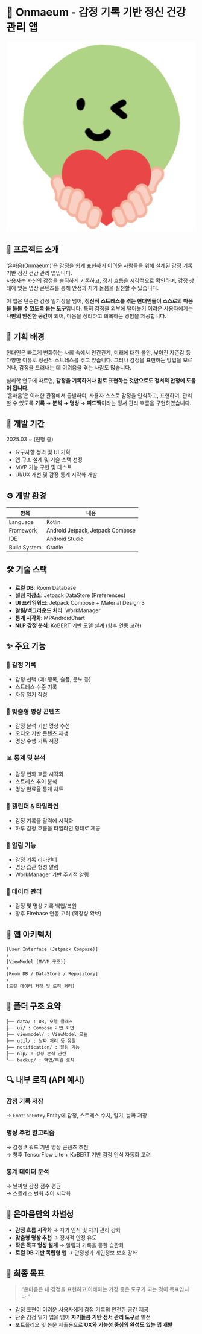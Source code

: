 # 🧠 Onmaeum - 감정 기록 기반 정신 건강 관리 앱
![아이콘](ic_launcher-playstore.png)

## 📌 프로젝트 소개

‘온마음(Onmaeum)’은 감정을 쉽게 표현하기 어려운 사람들을 위해 설계된 감정 기록 기반 정신 건강 관리 앱입니다.  
사용자는 자신의 감정을 솔직하게 기록하고, 정서 흐름을 시각적으로 확인하며, 감정 상태에 맞는 명상 콘텐츠를 통해 안정과 자기 돌봄을 실천할 수 있습니다.

이 앱은 단순한 감정 일기장을 넘어, **정신적 스트레스를 겪는 현대인들이 스스로의 마음을 돌볼 수 있도록 돕는 도구**입니다. 특히 감정을 외부에 털어놓기 어려운 사용자에게는 **나만의 안전한 공간**이 되어, 마음을 정리하고 회복하는 경험을 제공합니다.

## 🎯 기획 배경

현대인은 빠르게 변화하는 사회 속에서 인간관계, 미래에 대한 불안, 낮아진 자존감 등 다양한 이유로 정신적 스트레스를 겪고 있습니다. 그러나 감정을 표현하는 방법을 모르거나, 감정을 드러내는 데 어려움을 겪는 사람도 많습니다.

심리학 연구에 따르면, **감정을 기록하거나 말로 표현하는 것만으로도 정서적 안정에 도움이 됩니다.**  
‘온마음’은 이러한 관점에서 출발하여, 사용자 스스로 감정을 인식하고, 표현하며, 관리할 수 있도록 **기록 → 분석 → 명상 → 피드백**이라는 정서 관리 흐름을 구현하였습니다.



## 📅 개발 기간

2025.03 ~ (진행 중)

- 요구사항 정의 및 UI 기획  
- 앱 구조 설계 및 기술 스택 선정  
- MVP 기능 구현 및 테스트  
- UI/UX 개선 및 감정 통계 시각화 개발


## ⚙️ 개발 환경

| 항목             | 내용                           |
|------------------|--------------------------------|
| Language         | Kotlin                         |
| Framework        | Android Jetpack, Jetpack Compose |
| IDE              | Android Studio                 |
| Build System     | Gradle                         |



## 🛠️ 기술 스택

- **로컬 DB**: Room Database  
- **설정 저장소**: Jetpack DataStore (Preferences)  
- **UI 프레임워크**: Jetpack Compose + Material Design 3  
- **알림/백그라운드 처리**: WorkManager  
- **통계 시각화**: MPAndroidChart  
- **NLP 감정 분석**: KoBERT 기반 모델 설계 (향후 연동 고려)  
  


## ✨ 주요 기능

### 📝 감정 기록
- 감정 선택 (예: 행복, 슬픔, 분노 등)
- 스트레스 수준 기록
- 자유 일기 작성

### 🧘 맞춤형 명상 콘텐츠
- 감정 분석 기반 명상 추천
- 오디오 기반 콘텐츠 재생
- 명상 수행 기록 저장

### 📊 통계 및 분석
- 감정 변화 흐름 시각화
- 스트레스 추이 분석
- 명상 완료율 통계 차트

### 📅 캘린더 & 타임라인
- 감정 기록을 달력에 시각화
- 하루 감정 흐름을 타임라인 형태로 제공

### 🔔 알림 기능
- 감정 기록 리마인더
- 명상 습관 형성 알림
- WorkManager 기반 주기적 알림

### 💾 데이터 관리
- 감정 및 명상 기록 백업/복원
- 향후 Firebase 연동 고려 (확장성 확보)



## 🧱 앱 아키텍처
```
[User Interface (Jetpack Compose)]
↓
[ViewModel (MVVM 구조)]
↓
[Room DB / DataStore / Repository]
↓
[로컬 데이터 저장 및 로직 처리]
```



## 📁 폴더 구조 요약
```
├── data/ : DB, 모델 클래스
├── ui/ : Compose 기반 화면
├── viewmodel/ : ViewModel 모듈
├── util/ : 날짜 처리 등 유틸
├── notification/ : 알림 기능
├── nlp/ : 감정 분석 관련
└── backup/ : 백업/복원 로직
```



## 🔍 내부 로직 (API 예시)

### 감정 기록 저장  
→ `EmotionEntry` Entity에 감정, 스트레스 수치, 일기, 날짜 저장

### 명상 추천 알고리즘  
→ 감정 키워드 기반 명상 콘텐츠 추천  
→ 향후 TensorFlow Lite + KoBERT 기반 감정 인식 자동화 고려

### 통계 데이터 분석  
→ 날짜별 감정 점수 평균  
→ 스트레스 변화 추이 시각화



## 🌟 온마음만의 차별성

- **감정 흐름 시각화** → 자기 인식 및 자기 관리 강화
- **맞춤형 명상 추천** → 정서적 안정 유도
- **작은 목표 형성 설계** → 알림과 기록을 통한 습관화
- **로컬 DB 기반 독립형 앱** → 안정성과 개인정보 보호 강화



## 🎯 최종 목표

> “온마음은 내 감정을 표현하고 이해하는 가장 좋은 도구가 되는 것이 목표입니다.”

- 감정 표현이 어려운 사용자에게 감정 기록의 안전한 공간 제공  
- 단순 감정 일기 앱을 넘어 **자기돌봄 기반 정서 관리 도구**로 발전  
- 포트폴리오 및 논문 제출용으로 **UX와 기능성 중심의 완성도 있는 앱 개발**


